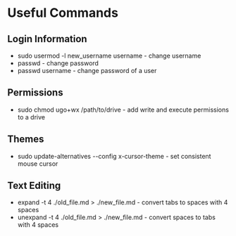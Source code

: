# Useful Commands

## Login Information

- sudo usermod -l new_username username - change username
- passwd - change password
- passwd username - change password of a user

## Permissions

- sudo chmod ugo+wx /path/to/drive - add write and execute permissions to a drive

## Themes

- sudo update-alternatives --config x-cursor-theme - set consistent mouse cursor

## Text Editing

- expand -t 4 ./old_file.md > ./new_file.md - convert tabs to spaces with 4 spaces
- unexpand -t 4 ./old_file.md > ./new_file.md - convert spaces to tabs with 4 spaces
